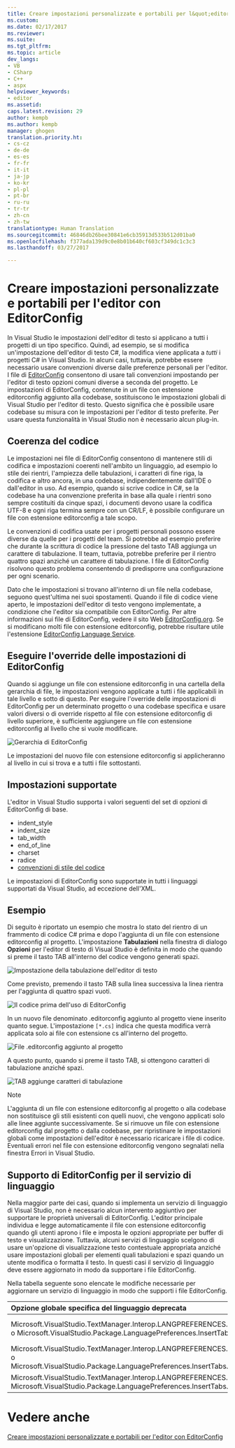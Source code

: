 ```yaml
---
title: Creare impostazioni personalizzate e portabili per l&quot;editor con EditorConfig | Microsoft Docs
ms.custom: 
ms.date: 02/17/2017
ms.reviewer: 
ms.suite: 
ms.tgt_pltfrm: 
ms.topic: article
dev_langs:
- VB
- CSharp
- C++
- aspx
helpviewer_keywords:
- editor
ms.assetid: 
caps.latest.revision: 29
author: kempb
ms.author: kempb
manager: ghogen
translation.priority.ht:
- cs-cz
- de-de
- es-es
- fr-fr
- it-it
- ja-jp
- ko-kr
- pl-pl
- pt-br
- ru-ru
- tr-tr
- zh-cn
- zh-tw
translationtype: Human Translation
ms.sourcegitcommit: 46846db26bee30841e6cb35913d533b512d01ba0
ms.openlocfilehash: f377ada139d9c0e8b01b640cf603cf349dc1c3c3
ms.lasthandoff: 03/27/2017

---
```

# <a name="create-portable-custom-editor-settings-with-editorconfig"></a>Creare impostazioni personalizzate e portabili per l'editor con EditorConfig
In Visual Studio le impostazioni dell'editor di testo si applicano a tutti i progetti di un tipo specifico. Quindi, ad esempio, se si modifica un'impostazione dell'editor di testo C#, la modifica viene applicata a *tutti* i progetti C# in Visual Studio. In alcuni casi, tuttavia, potrebbe essere necessario usare convenzioni diverse dalle preferenze personali per l'editor. I file di [EditorConfig](http://editorconfig.org/) consentono di usare tali convenzioni impostando per l'editor di testo opzioni comuni diverse a seconda del progetto. Le impostazioni di EditorConfig, contenute in un file con estensione editorconfig aggiunto alla codebase, sostituiscono le impostazioni globali di Visual Studio per l'editor di testo. Questo significa che è possibile usare codebase su misura con le impostazioni per l'editor di testo preferite. Per usare questa funzionalità in Visual Studio non è necessario alcun plug-in.

## <a name="coding-consistency"></a>Coerenza del codice
Le impostazioni nei file di EditorConfig consentono di mantenere stili di codifica e impostazioni coerenti nell'ambito un linguaggio, ad esempio lo stile dei rientri, l'ampiezza delle tabulazioni, i caratteri di fine riga, la codifica e altro ancora, in una codebase, indipendentemente dall'IDE o dall'editor in uso. Ad esempio, quando si scrive codice in C#, se la codebase ha una convenzione preferita in base alla quale i rientri sono sempre costituiti da cinque spazi, i documenti devono usare la codifica UTF-8 e ogni riga termina sempre con un CR/LF, è possibile configurare un file con estensione editorconfig a tale scopo.

Le convenzioni di codifica usate per i progetti personali possono essere diverse da quelle per i progetti del team. Si potrebbe ad esempio preferire che durante la scrittura di codice la pressione del tasto TAB aggiunga un carattere di tabulazione. Il team, tuttavia, potrebbe preferire per il rientro quattro spazi anziché un carattere di tabulazione. I file di EditorConfig risolvono questo problema consentendo di predisporre una configurazione per ogni scenario.

Dato che le impostazioni si trovano all'interno di un file nella codebase, seguono quest'ultima nei suoi spostamenti. Quando il file di codice viene aperto, le impostazioni dell'editor di testo vengono implementate, a condizione che l'editor sia compatibile con EditorConfig. Per altre informazioni sui file di EditorConfig, vedere il sito Web [EditorConfig.org](http://editorconfig.org/). Se si modificano molti file con estensione editorconfig, potrebbe risultare utile l'estensione [EditorConfig Language Service](https://marketplace.visualstudio.com/items?itemName=MadsKristensen.EditorConfig).

## <a name="override-editorconfig-settings"></a>Eseguire l'override delle impostazioni di EditorConfig
Quando si aggiunge un file con estensione editorconfig in una cartella della gerarchia di file, le impostazioni vengono applicate a tutti i file applicabili in tale livello e sotto di questo. Per eseguire l'override delle impostazioni di EditorConfig per un determinato progetto o una codebase specifica e usare valori diversi o di override rispetto al file con estensione editorconfig di livello superiore, è sufficiente aggiungere un file con estensione editorconfig al livello che si vuole modificare.

![Gerarchia di EditorConfig](../ide/media/vside_editorconfig_hierarchy.png)

Le impostazioni del nuovo file con estensione editorconfig si applicheranno al livello in cui si trova e a tutti i file sottostanti.

## <a name="supported-settings"></a>Impostazioni supportate
L'editor in Visual Studio supporta i valori seguenti del set di opzioni di EditorConfig di base.
- indent_style
- indent_size
- tab_width
- end_of_line
- charset
- radice
- [convenzioni di stile del codice](../ide/editorconfig-code-style-settings-reference.md)

Le impostazioni di EditorConfig sono supportate in tutti i linguaggi supportati da Visual Studio, ad eccezione dell'XML.

## <a name="example"></a>Esempio
Di seguito è riportato un esempio che mostra lo stato del rientro di un frammento di codice C# prima e dopo l'aggiunta di un file con estensione editorconfig al progetto. L'impostazione **Tabulazioni** nella finestra di dialogo **Opzioni** per l'editor di testo di Visual Studio è definita in modo che quando si preme il tasto TAB all'interno del codice vengono generati spazi.

![Impostazione della tabulazione dell'editor di testo](../ide/media/vside_editorconfig_tabsetting.png)

Come previsto, premendo il tasto TAB sulla linea successiva la linea rientra per l'aggiunta di quattro spazi vuoti.

![Il codice prima dell'uso di EditorConfig](../ide/media/vside_editorconfig_before.png)

In un nuovo file denominato .editorconfig aggiunto al progetto viene inserito quanto segue. L'impostazione `[*.cs]` indica che questa modifica verrà applicata solo ai file con estensione cs all'interno del progetto.

![File .editorconfig aggiunto al progetto](../ide/media/vside_editorconfig_addconfig.png)

A questo punto, quando si preme il tasto TAB, si ottengono caratteri di tabulazione anziché spazi.

![TAB aggiunge caratteri di tabulazione](../ide/media/vside_editorconfig_tab.png)

> [!NOTE]
>  L'aggiunta di un file con estensione editorconfig al progetto o alla codebase non sostituisce gli stili esistenti con quelli nuovi, che vengono applicati solo alle linee aggiunte successivamente. Se si rimuove un file con estensione editorconfig dal progetto o dalla codebase, per ripristinare le impostazioni globali come impostazioni dell'editor è necessario ricaricare i file di codice. Eventuali errori nel file con estensione editorconfig vengono segnalati nella finestra Errori in Visual Studio.

## <a name="support-editorconfig-for-your-language-service"></a>Supporto di EditorConfig per il servizio di linguaggio

Nella maggior parte dei casi, quando si implementa un servizio di linguaggio di Visual Studio, non è necessario alcun intervento aggiuntivo per supportare le proprietà universali di EditorConfig. L'editor principale individua e legge automaticamente il file con estensione editorconfig quando gli utenti aprono i file e imposta le opzioni appropriate per buffer di testo e visualizzazione. Tuttavia, alcuni servizi di linguaggio scelgono di usare un'opzione di visualizzazione testo contestuale appropriata anziché usare impostazioni globali per elementi quali tabulazioni e spazi quando un utente modifica o formatta il testo. In questi casi il servizio di linguaggio deve essere aggiornato in modo da supportare i file EditorConfig.

Nella tabella seguente sono elencate le modifiche necessarie per aggiornare un servizio di linguaggio in modo che supporti i file EditorConfig.

| Opzione globale specifica del linguaggio deprecata | Sostituzione di opzioni contestuali |
| :------------- | :------------- |
| Microsoft.VisualStudio.TextManager.Interop.LANGPREFERENCES.fInsertTabs o Microsoft.VisualStudio.Package.LanguagePreferences.InsertTabs | !textBufferOptions.GetOptionValue(DefaultOptions.ConvertTabsToSpacesOptionId) o !textView.Options.GetOptionValue(DefaultOptions.ConvertTabsToSpacesOptionId) |
| Microsoft.VisualStudio.TextManager.Interop.LANGPREFERENCES.uIndentSize o Microsoft.VisualStudio.Package.LanguagePreferences.InsertTabs.IndentSize | textBufferOptions.GetOptionValue(DefaultOptions. IndentSizeOptionId) o textView.Options.GetOptionValue(DefaultOptions. IndentSizeOptionId) |
| Microsoft.VisualStudio.TextManager.Interop.LANGPREFERENCES.uTabSize o Microsoft.VisualStudio.Package.LanguagePreferences.InsertTabs.TabSize | textBufferOptions.GetOptionValue(DefaultOptions.TabSizeOptionId) o textView.Options.GetOptionValue(DefaultOptions.TabSizeOptionId) |

# <a name="see-also"></a>Vedere anche
[Creare impostazioni personalizzate e portabili per l'editor con EditorConfig](create-portable-custom-editor-options.md)
